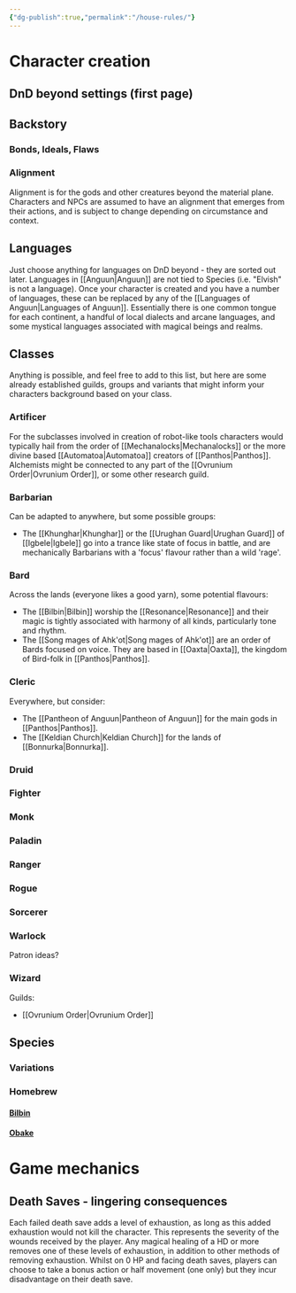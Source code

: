 ```yaml
---
{"dg-publish":true,"permalink":"/house-rules/"}
---
```



# Character creation

## DnD beyond settings (first page)

## Backstory

### Bonds, Ideals, Flaws

### Alignment

Alignment is for the gods and other creatures beyond the material plane. Characters and NPCs are assumed to have an alignment that emerges from their actions, and is subject to change depending on circumstance and context. 

## Languages

Just choose anything for languages on DnD beyond - they are sorted out later. Languages in [[Anguun\|Anguun]] are not tied to Species (i.e. "Elvish" is not a language). Once your character is created and you have a number of languages, these can be replaced by any of the [[Languages of Anguun\|Languages of Anguun]]. Essentially there is one common tongue for each continent, a handful of local dialects and arcane languages, and some mystical languages associated with magical beings and realms. 

## Classes

Anything is possible, and feel free to add to this list, but here are some already established guilds, groups and variants that might inform your characters background based on your class.

### Artificer

For the subclasses involved in creation of robot-like tools characters would typically hail from the order of [[Mechanalocks\|Mechanalocks]] or the more divine based [[Automatoa\|Automatoa]] creators of [[Panthos\|Panthos]]. Alchemists might be connected to any part of the [[Ovrunium Order\|Ovrunium Order]], or some other research guild. 

### Barbarian

Can be adapted to anywhere, but some possible groups:
- The [[Khunghar\|Khunghar]] or the [[Urughan Guard\|Urughan Guard]] of [[Igbele\|Igbele]] go into a trance like state of focus in battle, and are mechanically Barbarians with a 'focus' flavour rather than a wild 'rage'. 

### Bard

Across the lands (everyone likes a good yarn), some potential flavours: 
- The [[Bilbin\|Bilbin]] worship the [[Resonance\|Resonance]] and their magic is tightly associated with harmony of all kinds, particularly tone and rhythm. 
- The [[Song mages of Ahk'ot\|Song mages of Ahk'ot]] are an order of Bards focused on voice. They are based in [[Oaxta\|Oaxta]], the kingdom of Bird-folk in [[Panthos\|Panthos]].

### Cleric

Everywhere, but consider:
- The [[Pantheon of Anguun\|Pantheon of Anguun]] for the main gods in [[Panthos\|Panthos]].
- The [[Keldian Church\|Keldian Church]] for the lands of [[Bonnurka\|Bonnurka]].

### Druid

### Fighter

### Monk

### Paladin

### Ranger

### Rogue

### Sorcerer

### Warlock

Patron ideas?

### Wizard

Guilds:
- [[Ovrunium Order\|Ovrunium Order]]

## Species

### Variations

### Homebrew

#### [Bilbin](https://www.dndbeyond.com/species/386793-bilbin)

#### [Obake](https://www.dndbeyond.com/species/1900936-obake)


# Game mechanics

## Death Saves - lingering consequences

Each failed death save adds a level of exhaustion, as long as this added exhaustion would not kill the character. This represents the severity of the wounds received by the player. Any magical healing of a HD or more removes one of these levels of exhaustion, in addition to other methods of removing exhaustion. Whilst on 0 HP and facing death saves, players can choose to take a bonus action or half movement (one only) but they incur disadvantage on their death save. 





